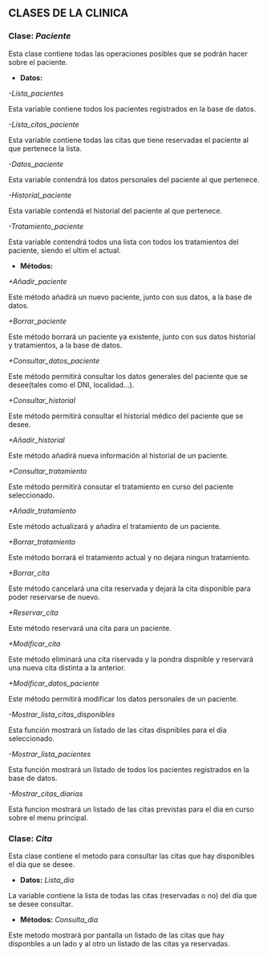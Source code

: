 ## **CLASES DE LA CLINICA**

### **Clase:** *Paciente*
Esta clase contiene todas las operaciones posibles que se podrán hacer sobre el paciente.

* **Datos:**

*-Lista_pacientes*

Esta variable contiene todos los pacientes registrados en la base de datos.

*-Lista_citas_paciente*

Esta variable contiene todas las citas que tiene reservadas el paciente al que pertenece la lista.

*-Datos_paciente*

Esta variable contendrá los datos personales del paciente al que pertenece.

*-Historial_paciente*

Esta variable contendá el historial del paciente al que pertenece.

*-Tratamiento_paciente*

Esta variable contendrá todos una lista con todos los tratamientos del paciente, siendo el ultim el actual.



* **Métodos:**

*+Añadir_paciente*

Este método añadirá un nuevo paciente, junto con sus datos, a la base de datos.

*+Borrar_paciente*

Este método borrará un paciente ya existente, junto con sus datos historial y tratamientos, a la base de datos.

*+Consultar_datos_paciente*

Este método permitirá consultar los datos generales del paciente que se desee(tales como el DNI, localidad...).

*+Consultar_historial*

Este método permitirá consultar el historial médico del paciente que se desee.

*+Añadir_historial*

Este método añadirá nueva información al historial de un paciente.

*+Consultar_tratamiento*

Este método permitirá consutar el tratamiento en curso del paciente seleccionado.

*+Añadir_tratamiento*

Este método actualizará y añadira el tratamiento de un paciente.

*+Borrar_tratamiento*

Este método borrará el tratamiento actual y no dejara ningun tratamiento.

*+Borrar_cita*

Este método cancelará una cita reservada y dejará la cita disponible para poder reservarse de nuevo.

*+Reservar_cita*

Este método reservará una cita para un paciente.

*+Modificar_cita*

Este método eliminará una cita riservada y la pondra dispnible y reservará una nueva cita distinta a la anterior.

*+Modificar_datos_paciente*

Este método permitirá modificar los datos personales de un paciente.

*-Mostrar_lista_citas_disponibles*

Esta función mostrará un listado de las citas dispnibles para el día seleccionado.

*-Mostrar_lista_pacientes*

Esta función mostrará un listado de todos los pacientes registrados en la base de datos.

*-Mostrar_citas_diarias*

Esta funcion mostrará un listado de las citas previstas para el dia en curso sobre el menu principal.


### **Clase:** *Cita*

Esta clase contiene el metodo para consultar las citas que hay disponibles el día que se desee.


* **Datos:**
*Lista_dia*

La variable contiene la lista de todas las citas (reservadas o no) del día que se desee consultar.


* **Métodos:**
*Consulta_dia*

Este metodo mostrará por pantalla un listado de las citas que hay disponbles a un lado y al otro un listado de las citas ya reservadas.
